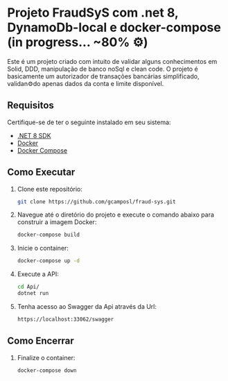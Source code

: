 # Projeto FraudSyS com .net 8, DynamoDb-local e docker-compose (in progress... ~80% ⚙️)

Este é um projeto criado com intuito de validar alguns conhecimentos em Solid, DDD, manipulação de banco noSql e clean code.
O projeto é basicamente um autorizador de transações bancárias simplificado, validan⚙️do apenas dados da conta e limite disponível.

## Requisitos

Certifique-se de ter o seguinte instalado em seu sistema:

- [.NET 8 SDK](https://dotnet.microsoft.com/download)
- [Docker](https://www.docker.com/get-started)
- [Docker Compose](https://docs.docker.com/compose/install/)

## Como Executar

1. Clone este repositório:
   ```bash
   git clone https://github.com/gcamposl/fraud-sys.git
   ```
   
2. Navegue até o diretório do projeto e execute o comando abaixo para construir a imagem Docker:
   ```bash
   docker-compose build
   ```
    
3. Inicie o container:
   ```bash
   docker-compose up -d
   ```

4. Execute a API:
   ```bash
   cd Api/
   dotnet run
   ```

5. Tenha acesso ao Swagger da Api através da Url:
   ```bash
   https://localhost:33062/swagger
   ```

## Como Encerrar

1. Finalize o container:
   ```bash
   docker-compose down
   ```
